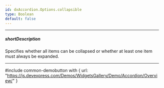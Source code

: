 ```yaml
---
id: dxAccordion.Options.collapsible
type: Boolean
default: false
---
```

---
##### shortDescription
Specifies whether all items can be collapsed or whether at least one item must always be expanded.

---
#include common-demobutton with {
    url: "https://js.devexpress.com/Demos/WidgetsGallery/Demo/Accordion/Overview/"
}